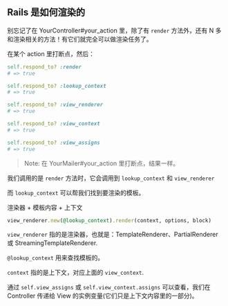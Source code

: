## Rails 是如何渲染的

别忘记了在 YourController#your_action 里，除了有 `render` 方法外，还有 N 多和渲染相关的方法！有它们就完全可以做渲染任务了。

在某个 action 里打断点，然后：

```ruby
self.respond_to? :render
# => true

self.respond_to? :lookup_context
# => true

self.respond_to? :view_renderer
# => true

self.respond_to? :view_context
# => true

self.respond_to? :view_assigns
# => true
```

> Note: 在 YourMailer#your_action 里打断点，结果一样。

我们调用的是 `render` 方法时，它会调用到 `lookup_context` 和 `view_renderer`

而 `lookup_context` 可以帮我们找到要渲染的模板。

渲染器 + 模板内容 + 上下文

```ruby
view_renderer.new(@lookup_context).render(context, options, block)
```

`view_renderer` 指的是渲染器，也就是：TemplateRenderer、PartialRenderer 或 StreamingTemplateRenderer.

`@lookup_context` 用来查找模板的。

`context` 指的是上下文，对应上面的 `view_context`.

通过 `self.view_assigns` 或 `self.view_context.assigns` 可以查看，我们在 Controller 传递给 View 的实例变量(它们只是上下文内容里的一部分)。 
